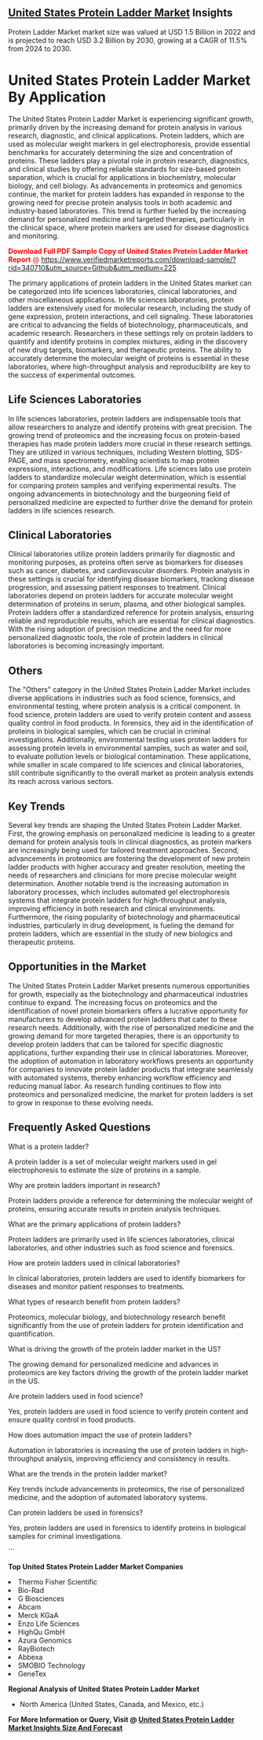 <h2><a href="https://www.verifiedmarketreports.com/download-sample/?rid=340710&amp;utm_source=Github&amp;utm_medium=225" target="_blank">United States Protein Ladder Market</a> Insights</h2><p>Protein Ladder Market market size was valued at USD 1.5 Billion in 2022 and is projected to reach USD 3.2 Billion by 2030, growing at a CAGR of 11.5% from 2024 to 2030.</p><p> <h1>United States Protein Ladder Market By Application</h1> <p>The United States Protein Ladder Market is experiencing significant growth, primarily driven by the increasing demand for protein analysis in various research, diagnostic, and clinical applications. Protein ladders, which are used as molecular weight markers in gel electrophoresis, provide essential benchmarks for accurately determining the size and concentration of proteins. These ladders play a pivotal role in protein research, diagnostics, and clinical studies by offering reliable standards for size-based protein separation, which is crucial for applications in biochemistry, molecular biology, and cell biology. As advancements in proteomics and genomics continue, the market for protein ladders has expanded in response to the growing need for precise protein analysis tools in both academic and industry-based laboratories. This trend is further fueled by the increasing demand for personalized medicine and targeted therapies, particularly in the clinical space, where protein markers are used for disease diagnostics and monitoring. <p><span class=""><span style="color: #ff0000;"><strong>Download Full PDF Sample Copy of United States Protein Ladder Market Report</strong> @ </span><a href="https://www.verifiedmarketreports.com/download-sample/?rid=340710&amp;utm_source=Github&amp;utm_medium=225" target="_blank">https://www.verifiedmarketreports.com/download-sample/?rid=340710&amp;utm_source=Github&amp;utm_medium=225</a></span></p> The primary applications of protein ladders in the United States market can be categorized into life sciences laboratories, clinical laboratories, and other miscellaneous applications. In life sciences laboratories, protein ladders are extensively used for molecular research, including the study of gene expression, protein interactions, and cell signaling. These laboratories are critical to advancing the fields of biotechnology, pharmaceuticals, and academic research. Researchers in these settings rely on protein ladders to quantify and identify proteins in complex mixtures, aiding in the discovery of new drug targets, biomarkers, and therapeutic proteins. The ability to accurately determine the molecular weight of proteins is essential in these laboratories, where high-throughput analysis and reproducibility are key to the success of experimental outcomes. <h2>Life Sciences Laboratories</h2> <p>In life sciences laboratories, protein ladders are indispensable tools that allow researchers to analyze and identify proteins with great precision. The growing trend of proteomics and the increasing focus on protein-based therapies has made protein ladders more crucial in these research settings. They are utilized in various techniques, including Western blotting, SDS-PAGE, and mass spectrometry, enabling scientists to map protein expressions, interactions, and modifications. Life sciences labs use protein ladders to standardize molecular weight determination, which is essential for comparing protein samples and verifying experimental results. The ongoing advancements in biotechnology and the burgeoning field of personalized medicine are expected to further drive the demand for protein ladders in life sciences research. <h2>Clinical Laboratories</h2> <p>Clinical laboratories utilize protein ladders primarily for diagnostic and monitoring purposes, as proteins often serve as biomarkers for diseases such as cancer, diabetes, and cardiovascular disorders. Protein analysis in these settings is crucial for identifying disease biomarkers, tracking disease progression, and assessing patient responses to treatment. Clinical laboratories depend on protein ladders for accurate molecular weight determination of proteins in serum, plasma, and other biological samples. Protein ladders offer a standardized reference for protein analysis, ensuring reliable and reproducible results, which are essential for clinical diagnostics. With the rising adoption of precision medicine and the need for more personalized diagnostic tools, the role of protein ladders in clinical laboratories is becoming increasingly important. <h2>Others</h2> <p>The "Others" category in the United States Protein Ladder Market includes diverse applications in industries such as food science, forensics, and environmental testing, where protein analysis is a critical component. In food science, protein ladders are used to verify protein content and assess quality control in food products. In forensics, they aid in the identification of proteins in biological samples, which can be crucial in criminal investigations. Additionally, environmental testing uses protein ladders for assessing protein levels in environmental samples, such as water and soil, to evaluate pollution levels or biological contamination. These applications, while smaller in scale compared to life sciences and clinical laboratories, still contribute significantly to the overall market as protein analysis extends its reach across various sectors. <h2>Key Trends</h2> <p>Several key trends are shaping the United States Protein Ladder Market. First, the growing emphasis on personalized medicine is leading to a greater demand for protein analysis tools in clinical diagnostics, as protein markers are increasingly being used for tailored treatment approaches. Second, advancements in proteomics are fostering the development of new protein ladder products with higher accuracy and greater resolution, meeting the needs of researchers and clinicians for more precise molecular weight determination. Another notable trend is the increasing automation in laboratory processes, which includes automated gel electrophoresis systems that integrate protein ladders for high-throughput analysis, improving efficiency in both research and clinical environments. Furthermore, the rising popularity of biotechnology and pharmaceutical industries, particularly in drug development, is fueling the demand for protein ladders, which are essential in the study of new biologics and therapeutic proteins. <h2>Opportunities in the Market</h2> <p>The United States Protein Ladder Market presents numerous opportunities for growth, especially as the biotechnology and pharmaceutical industries continue to expand. The increasing focus on proteomics and the identification of novel protein biomarkers offers a lucrative opportunity for manufacturers to develop advanced protein ladders that cater to these research needs. Additionally, with the rise of personalized medicine and the growing demand for more targeted therapies, there is an opportunity to develop protein ladders that can be tailored for specific diagnostic applications, further expanding their use in clinical laboratories. Moreover, the adoption of automation in laboratory workflows presents an opportunity for companies to innovate protein ladder products that integrate seamlessly with automated systems, thereby enhancing workflow efficiency and reducing manual labor. As research funding continues to flow into proteomics and personalized medicine, the market for protein ladders is set to grow in response to these evolving needs. <h2>Frequently Asked Questions</h2> <p>What is a protein ladder?</p> <p>A protein ladder is a set of molecular weight markers used in gel electrophoresis to estimate the size of proteins in a sample.</p> <p>Why are protein ladders important in research?</p> <p>Protein ladders provide a reference for determining the molecular weight of proteins, ensuring accurate results in protein analysis techniques.</p> <p>What are the primary applications of protein ladders?</p> <p>Protein ladders are primarily used in life sciences laboratories, clinical laboratories, and other industries such as food science and forensics.</p> <p>How are protein ladders used in clinical laboratories?</p> <p>In clinical laboratories, protein ladders are used to identify biomarkers for diseases and monitor patient responses to treatments.</p> <p>What types of research benefit from protein ladders?</p> <p>Proteomics, molecular biology, and biotechnology research benefit significantly from the use of protein ladders for protein identification and quantification.</p> <p>What is driving the growth of the protein ladder market in the US?</p> <p>The growing demand for personalized medicine and advances in proteomics are key factors driving the growth of the protein ladder market in the US.</p> <p>Are protein ladders used in food science?</p> <p>Yes, protein ladders are used in food science to verify protein content and ensure quality control in food products.</p> <p>How does automation impact the use of protein ladders?</p> <p>Automation in laboratories is increasing the use of protein ladders in high-throughput analysis, improving efficiency and consistency in results.</p> <p>What are the trends in the protein ladder market?</p> <p>Key trends include advancements in proteomics, the rise of personalized medicine, and the adoption of automated laboratory systems.</p> <p>Can protein ladders be used in forensics?</p> <p>Yes, protein ladders are used in forensics to identify proteins in biological samples for criminal investigations.</p> ```</p><p><strong>Top United States Protein Ladder Market Companies</strong></p><div data-test-id=""><p><li>Thermo Fisher Scientific</li><li> Bio-Rad</li><li> G Biosciences</li><li> Abcam</li><li> Merck KGaA</li><li> Enzo Life Sciences</li><li> HighQu GmbH</li><li> Azura Genomics</li><li> RayBiotech</li><li> Abbexa</li><li> SMOBIO Technology</li><li> GeneTex</li></p><div><strong>Regional Analysis of&nbsp;United States Protein Ladder Market</strong></div><ul><li dir="ltr"><p dir="ltr">North America&nbsp;(United States, Canada, and Mexico, etc.)</p></li></ul><p><strong>For More Information or Query, Visit @&nbsp;</strong><strong><a href="https://www.verifiedmarketreports.com/product/protein-ladder-market/?utm_source=Github&amp;utm_medium=225" target="_blank">United States Protein Ladder Market Insights Size And Forecast</a></strong></p></div>
